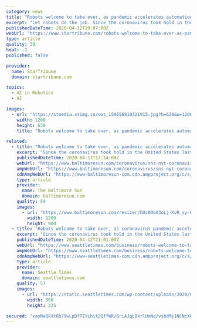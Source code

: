 ```yaml
---
category: news
title: "Robots welcome to take over, as pandemic accelerates automation"
excerpt: "Let robots do the job. Since the coronavirus took hold in the United States last month, AMP Robotics has seen a “significant” increase in orders for its robots that use artificial intelligence to sift through recycled material,"
publishedDateTime: 2020-04-12T19:07:00Z
webUrl: "https://www.startribune.com/robots-welcome-to-take-over-as-pandemic-accelerates-automation/569557772/"
type: article
quality: 39
heat: -1
published: false

provider:
  name: StarTribune
  domain: startribune.com

topics:
  - AI in Robotics
  - AI

images:
  - url: "https://stmedia.stimg.co/ows_158656810321915.jpg?h=630&w=1200&fit=crop&bg=999&crop=faces"
    width: 1200
    height: 630
    title: "Robots welcome to take over, as pandemic accelerates automation"

related:
  - title: "Robots welcome to take over, as pandemic accelerates automation"
    excerpt: "Since the coronavirus took hold in the United States last month, AMP Robotics has seen a “significant” increase in orders for its robots that use artificial intelligence to sift ... also mean that when companies start hiring again, they do so in ..."
    publishedDateTime: 2020-04-11T17:14:00Z
    webUrl: "https://www.baltimoresun.com/coronavirus/sns-nyt-coronavirus-workplace-robots-automation-20200411-bwhb2bsm5zb6npb7rap6qwdz7i-story.html"
    ampWebUrl: "https://www.baltimoresun.com/coronavirus/sns-nyt-coronavirus-workplace-robots-automation-20200411-bwhb2bsm5zb6npb7rap6qwdz7i-story.html?outputType=amp"
    cdnAmpWebUrl: "https://www-baltimoresun-com.cdn.ampproject.org/c/s/www.baltimoresun.com/coronavirus/sns-nyt-coronavirus-workplace-robots-automation-20200411-bwhb2bsm5zb6npb7rap6qwdz7i-story.html?outputType=amp"
    type: article
    provider:
      name: The Baltimore Sun
      domain: baltimoresun.com
    quality: 59
    images:
      - url: "https://www.baltimoresun.com/resizer/hUzD0bA3oLj-KvR_sy-QUQYAYrM=/1200x0/top/arc-anglerfish-arc2-prod-tronc.s3.amazonaws.com/public/OTPACKPGK5E6DPAX4G2NPH5WIU.jpg"
        width: 1200
        height: 900
  - title: "Robots welcome to take over, as coronavirus pandemic accelerates automation"
    excerpt: "Since the coronavirus took hold in the United States last month, AMP Robotics has seen a “significant” increase in orders for its robots that use artificial intelligence to sift through recycled material ... A new wave of automation could also mean that when companies start hiring again, they do so in smaller numbers."
    publishedDateTime: 2020-04-12T21:01:00Z
    webUrl: "https://www.seattletimes.com/business/robots-welcome-to-take-over-as-coronavirus-pandemic-accelerates-automation/"
    ampWebUrl: "https://www.seattletimes.com/business/robots-welcome-to-take-over-as-coronavirus-pandemic-accelerates-automation/?amp=1"
    cdnAmpWebUrl: "https://www-seattletimes-com.cdn.ampproject.org/c/s/www.seattletimes.com/business/robots-welcome-to-take-over-as-coronavirus-pandemic-accelerates-automation/?amp=1"
    type: article
    provider:
      name: Seattle Times
      domain: seattletimes.com
    quality: 57
    images:
      - url: "https://static.seattletimes.com/wp-content/uploads/2020/04/04102020_Virus-Automation_114500-300x225.jpg"
        width: 300
        height: 225

secured: "xayNaQkXt8b79wLpDfTZYLhit2QffWR/6riAJqL8krlUmNq/vsbdMj1NCNcXUN6fHewLrpy/4rjkou5jWBrFrhaIdKcgGtdQxWuVFFambD6GHjWt0p9Y4sfI8aVN19c3YciDnU0P21x11lqrLjhWlBKHBu3szpTpEiHbDSOqnXn4k6V5c/jWp42WTr8LJeYZnzOsuZkgebKzHHuw8A0Q7OmIr+Kaczt9tLeOAd9eir7yIpPDBW9xCxcYAXTSxf+WTz0MHNr7RmnktW3KuEhNZCxB0e94h2x89i536IdGoXEY+PTM8FVWYFhGroGoOl9biKOoi5Idxlh9TWrwAB4Mh76i0O8Bbnxa9lt9wnaIeVCPfBgaatLyYKQY2wSMyV6ELJvEAKmsVNPyj0XbN5bf4dm9vjaDWskmMItMJKoTbeRk2UJWKxLIJVI6WFaHofFrWNSwz2oOhyRujTXcLfViCIdgGsZYzzEZp3Znwl7YZ/k=;HmzRGsc1GqktyBrc73x9rw=="
---
```


